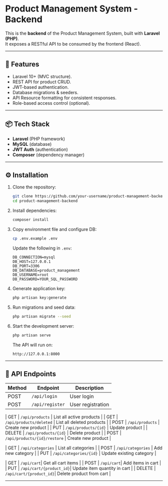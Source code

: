 # Product Management System - Backend

This is the **backend** of the Product Management System, built with **Laravel (PHP)**.  
It exposes a RESTful API to be consumed by the frontend (React).

---

## 🚀 Features
- Laravel 10+ (MVC structure).
- REST API for product CRUD.
- JWT-based authentication.
- Database migrations & seeders.
- API Resource formatting for consistent responses.
- Role-based access control (optional).

---

## 📦 Tech Stack
- **Laravel** (PHP framework)
- **MySQL** (database)
- **JWT Auth** (authentication)
- **Composer** (dependency manager)

---

## ⚙️ Installation

1. Clone the repository:
   ```bash
   git clone https://github.com/your-username/product-management-backend.git
   cd product-management-backend
   ```

2. Install dependencies:
   ```bash
   composer install
   ```

3. Copy environment file and configure DB:
   ```bash
   cp .env.example .env
   ```
   Update the following in `.env`:
   ```env
   DB_CONNECTION=mysql
   DB_HOST=127.0.0.1
   DB_PORT=3306
   DB_DATABASE=product_management
   DB_USERNAME=root
   DB_PASSWORD=YOUR_SQL_PASSWORD
   ```

4. Generate application key:
   ```bash
   php artisan key:generate
   ```

5. Run migrations and seed data:
   ```bash
   php artisan migrate --seed
   ```

6. Start the development server:
   ```bash
   php artisan serve
   ```
   The API will run on:
   ```
   http://127.0.0.1:8000
   ```

---

## 📖 API Endpoints

| Method     | Endpoint                      | Description               |
|------------|-------------------------------|---------------------------|
| POST       | `/api/login`                  | User login                |
| POST       | `/api/register`               | User registration         |

| GET        | `/api/products`               | List all active products  |
| GET        | `/api/products/deleted`       | List all deleted products |
| POST       | `/api/products`               | Create new product        |
| PUT        | `/api/products/{id}`          | Update product            |
| DELETE     | `/api/products/{id}`          | Delete product            |
| POST       | `/api/products/{id}/restore`  | Create new product        |

| GET        | `/api/categories`             | List all categories       |
| POST       | `/api/categories`             | Add new category          |
| PUT        | `/api/categories/{id}`        | Update existing category  |

| GET        | `/api/cart`| Get all cart items                           |
| POST       | `/api/cart`| Add items in cart                            |
| PUT        | `/api/cart/{product_id}`| Update item quantity in cart    |
| DELETE     | `/api/cart/{product_id}`| Delete product from cart        |


---
